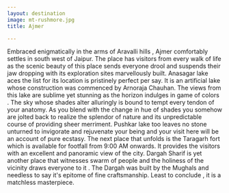 ```yaml
---
layout: destination
image: mt-rushmore.jpg
title: Ajmer

---
```

Embraced enigmatically in the arms of Aravalli hills , Ajmer comfortably settles in south west of Jaipur. The place has visitors from every walk of life as the scenic beauty of this place sends everyone drool and suspends their jaw dropping with its exploration sites marvellously built. Anasagar lake aces the list for its location is pristinely perfect per say. It is an artificial lake whose construction was commenced by Arnoraja Chauhan. The views from this lake are sublime yet stunning as the horizon indulges in game of colors . The sky whose shades alter alluringly is bound to tempt every tendon of your anatomy. As you blend with the change in hue of shades you somehow are jolted back to realize the splendor of nature and its unpredictable course of providing sheer merriment. Pushkar lake too leaves no stone unturned to invigorate and rejuvenate your being and your visit here will be an account of pure ecstasy. The next place that unfolds is the Taragarh fort which is available for footfall from 9:00 AM onwards. It provides the visitors with an excellent and panoramic view of the city. Dargah Sharif is yet another place that witnesses swarm of people and the holiness of the vicinity draws everyone to it . The Dargah was built by the Mughals and needless to say it's epitome of fine craftsmanship. Least to conclude , it is a matchless masterpiece.